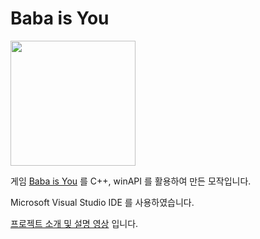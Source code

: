 # Baba is You
<img src="https://pbs.twimg.com/profile_images/984560770301288451/zQVDzlEt_400x400.jpg" width="200" />

게임 [Baba is You](https://store.steampowered.com/app/736260/Baba_Is_You/) 를 C++, winAPI 를 활용하여 만든 모작입니다.

Microsoft Visual Studio IDE 를 사용하였습니다.

[프로젝트 소개 및 설명 영상](https://youtu.be/oWTdScm_5bA) 입니다.

